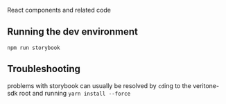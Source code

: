 React components and related code

## Running the dev environment
`npm run storybook`

## Troubleshooting
problems with storybook can usually be resolved by `cd`ing to the veritone-sdk root and running `yarn install --force`